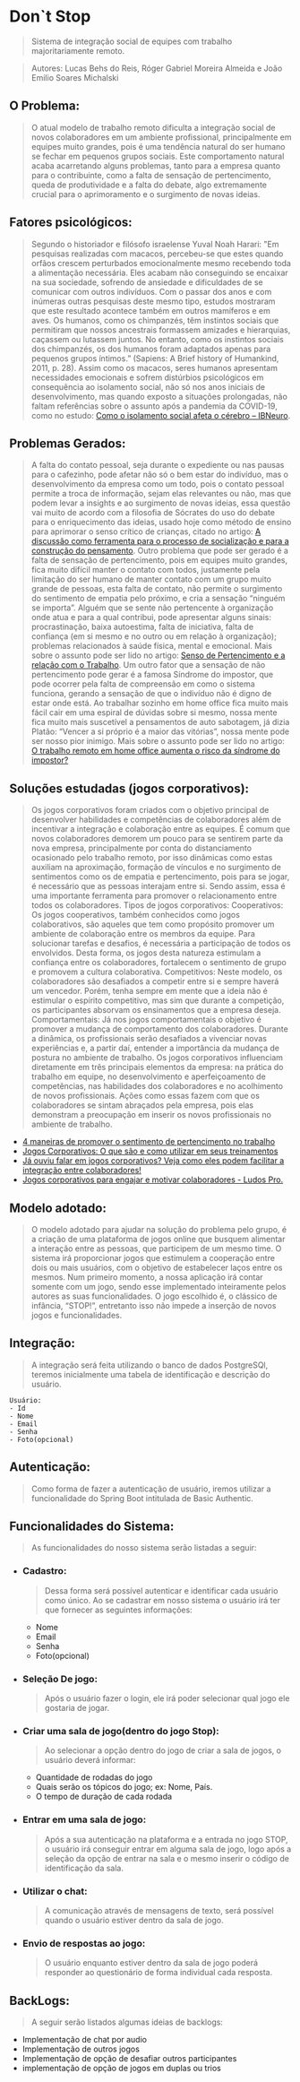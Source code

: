 # Don`t Stop
 > Sistema de integração social de equipes com trabalho majoritariamente remoto.

 > Autores: Lucas Behs do Reis, Róger Gabriel Moreira Almeida e João Emilio Soares Michalski
 
## O Problema:
> O atual modelo de trabalho remoto dificulta a integração social de novos colaboradores em um ambiente profissional, 
> principalmente em equipes muito grandes, pois é uma tendência natural do ser humano se fechar em pequenos grupos sociais.
> Este comportamento natural acaba acarretando alguns problemas, tanto para a empresa quanto para o contribuinte, como a falta de sensação de pertencimento, queda de produtividade e a falta do debate, algo extremamente crucial para o aprimoramento e o surgimento de novas ideias.
    
 
## Fatores psicológicos:
> Segundo o historiador e filósofo israelense Yuval Noah Harari: 
> "Em pesquisas realizadas com macacos, percebeu-se que estes quando orfãos crescem perturbados emocionalmente mesmo recebendo toda a alimentação necessária. Eles acabam não conseguindo se encaixar na sua sociedade, sofrendo de ansiedade e dificuldades de se comunicar com outros indivíduos. Com o passar dos anos e com inúmeras outras pesquisas deste mesmo tipo, estudos mostraram que este resultado acontece também em outros mamíferos e em aves.
> Os humanos, como os chimpanzés, têm instintos sociais que permitiram que nossos ancestrais formassem amizades e hierarquias, caçassem ou lutassem juntos. No entanto, como os instintos sociais dos chimpanzés, os dos humanos foram adaptados apenas para pequenos grupos íntimos.” (Sapiens: A Brief history of Humankind, 2011, p. 28).
> Assim como os macacos, seres humanos apresentam necessidades emocionais e sofrem distúrbios psicológicos em consequência ao isolamento social, não só nos anos iniciais de desenvolvimento, mas quando exposto a situações prolongadas, não faltam referências sobre o assunto após a pandemia da COVID-19, como no estudo: [Como o isolamento social afeta o cérebro – IBNeuro](https://ibneuro.com.br/blogs/noticias/como-o-isolamento-social-afeta-o-cerebro).
    
 
 
## Problemas Gerados:
> A falta do contato pessoal, seja durante o expediente ou nas pausas para o cafezinho, pode afetar não só o bem estar do indivíduo, mas o desenvolvimento da empresa como um todo,  pois o contato pessoal permite a troca de informação, sejam elas relevantes ou não, mas que podem levar a insights e ao surgimento de novas ideias, essa questão vai muito de acordo com a filosofia de Sócrates do uso do debate para o enriquecimento das ideias, usado hoje como método de ensino para aprimorar o senso crítico de crianças, citado no artigo:  [A discussão como ferramenta para o processo de socialização e para a construção do pensamento](https://www.scielo.br/j/edur/a/k7GGYYaPycJj7ZFDcKtvnBjc/?lang=pt).
> Outro problema que pode ser gerado é a falta de sensação de pertencimento, pois em equipes muito grandes, fica muito difícil manter o contato com todos, justamente pela limitação  do ser humano de manter contato com um grupo muito grande de pessoas, esta falta de contato, não permite o surgimento do sentimento de empatia pelo próximo, e cria a sensação
> “ninguém se importa”.
> Alguém que se sente não pertencente à organização onde atua e para a qual contribui, pode apresentar alguns sinais: procrastinação, baixa autoestima, falta de iniciativa, falta de  confiança (em si mesmo e no outro ou em relação à organização); problemas relacionados à saúde física, mental e emocional. Mais sobre o assunto pode ser lido no artigo: [Senso de  Pertencimento e a relação com o Trabalho](https://pt.linkedin.com/pulsesenso-de-pertencimento-e-rela%C3%A7%C3%A3o-com-o-trabalho-tatiani-tozetti#:~:text=Algu%C3%A9m%20que%20se%20sente%20n%C3%A3o,sa%C3%BAde%20f%C3%ADsica%20mental%20e%20emocional).
> Um outro fator que a  sensação de não pertencimento pode gerar é a famosa Síndrome do impostor, que pode ocorrer pela falta de compreensão em como o sistema funciona, gerando a  sensação de que o indivíduo não é digno de estar onde está.
> Ao trabalhar sozinho em home office fica muito mais fácil cair em uma espiral de dúvidas sobre si mesmo, nossa mente fica muito mais suscetível a pensamentos de auto sabotagem, já dizia Platão: “Vencer a si próprio é a maior das vitórias”, nossa mente pode ser nosso pior inimigo. Mais sobre o assunto pode ser lido no artigo: [O trabalho remoto em home office aumenta o risco da síndrome do impostor?](https://blog.trello.com/br/trabalho-remoto-home-office)
    
 
## Soluções estudadas (jogos corporativos):
 > Os jogos corporativos foram criados com o objetivo principal de desenvolver habilidades e competências de colaboradores além de incentivar a integração e colaboração entre as equipes. 
 > É comum que novos colaboradores demorem um pouco para se sentirem parte da nova empresa, principalmente por conta do distanciamento ocasionado pelo trabalho remoto, por isso dinâmicas como estas auxiliam na aproximação, formação de vínculos e no surgimento de sentimentos como os de empatia e pertencimento, pois para se jogar, é necessário que as pessoas interajam entre si. Sendo assim, essa é uma importante ferramenta para promover o relacionamento entre todos os colaboradores. 
 > Tipos de jogos corporativos:
 > Cooperativos: Os jogos cooperativos, também conhecidos como jogos colaborativos, são aqueles que tem como propósito promover um ambiente de colaboração entre os membros da equipe. Para solucionar tarefas e desafios, é necessária a participação de todos os envolvidos. Desta forma, os jogos desta natureza estimulam a confiança entre os colaboradores, fortalecem o sentimento de grupo e promovem a cultura colaborativa.
 > Competitivos: Neste modelo, os colaboradores são desafiados a competir entre si e sempre haverá um vencedor. Porém, tenha sempre em mente que a ideia não é estimular o espírito competitivo, mas sim que durante a competição, os participantes absorvam os ensinamentos que a empresa deseja.
 > Comportamentais: Já nos jogos comportamentais o objetivo é promover a mudança de comportamento dos colaboradores. Durante a dinâmica, os profissionais serão desafiados a vivenciar novas experiências e, a partir daí, entender a importância da mudança de postura no ambiente de trabalho.
 > Os jogos corporativos influenciam diretamente em três principais elementos da empresa: na prática do trabalho em equipe, no desenvolvimento e aperfeiçoamento de competências, nas habilidades dos colaboradores e no acolhimento de novos profissionais.
 > Ações como essas fazem com que os colaboradores se sintam abraçados pela empresa, pois elas demonstram a preocupação em inserir os novos profissionais no ambiente de trabalho.

    
 
 
 - [4 maneiras de promover o sentimento de pertencimento no trabalho](https://forbes.com.br/carreira/2019/09/4-maneiras-de-promover-o-sentimento-de-pertencimento-no-trabalho/#foto1)
 - [Jogos Corporativos: O que são e como utilizar em seus treinamentos](https://risedh.com.br/blog/jogos-corporativos-o-que-e-e-como-utilizar-em-seus-treinamentos/)
 - [Já ouviu falar em jogos corporativos? Veja como eles podem facilitar a integração entre colaboradores!](https://www.pontotel.com.br/jogos-corporativos/)
 - [Jogos corporativos para engajar e motivar colaboradores - Ludos Pro.](https://www.ludospro.com.br/blog/jogos-corporativos#:~:text=Os%20jogos%20corporativos%20s%C3%A3o%20atividades,solucionar%20situa%C3%A7%C3%B5es%20dentro%20das%20organiza%C3%A7%C3%B5es)



## Modelo adotado:
 > O modelo adotado para ajudar na solução do problema pelo grupo, é a criação de uma plataforma de jogos online que busquem alimentar a interação entre as pessoas,  que participem de um mesmo time. O sistema  irá proporcionar jogos que estimulem a cooperação entre dois ou mais usuários, com o objetivo de estabelecer laços entre os mesmos. Num primeiro momento, a nossa aplicação irá contar somente com um jogo, sendo esse implementado inteiramente pelos autores as suas funcionalidades. O jogo escolhido é, o clássico de infância, “STOP!”, entretanto isso não impede a inserção de novos jogos e funcionalidades.   


## Integração:
 > A integração será feita utilizando o banco de dados PostgreSQl, teremos inicialmente uma tabela de identificação e descrição do usuário.

    
    Usuário:
    - Id
    - Nome
    - Email
    - Senha
    - Foto(opcional)

## Autenticação: 
 > Como forma de fazer a autenticação de usuário, iremos utilizar a funcionalidade do Spring Boot intitulada de Basic Authentic.  
 
## Funcionalidades do Sistema:
 > As funcionalidades do nosso sistema serão listadas a seguir:
 
- ### Cadastro:
    > Dessa forma será possível autenticar e identificar cada usuário como único.
    > Ao se cadastrar em nosso sistema o usuário irá ter que fornecer as seguintes informações:

    - Nome
    - Email
    - Senha
    - Foto(opcional)

 - ### Seleção De jogo:

    > Após o usuário fazer o login, ele irá poder selecionar qual jogo ele gostaria de jogar.
    
 - ### Criar uma sala de jogo(dentro do jogo Stop):
    
    > Ao selecionar a opção dentro do jogo de criar a sala de jogos, o usuário deverá informar: 

    - Quantidade de rodadas do jogo
    - Quais serão os tópicos do jogo; ex: Nome, País.
    - O tempo de duração de cada rodada 
    
 - ### Entrar em uma sala de jogo:
   
    > Após a sua autenticação na plataforma e a entrada no jogo STOP, o usuário irá  conseguir entrar em alguma sala de jogo, logo após a seleção da opção de entrar na sala e o mesmo   inserir o código de identificação da sala. 
    
 - ### Utilizar o chat:
   
    > A comunicação através de mensagens de texto, será possível quando o usuário estiver dentro da sala de jogo.
    
 - ### Envio de respostas ao jogo:
    
    > O usuário enquanto estiver dentro da sala de jogo poderá responder ao questionário de forma individual cada resposta.


## BackLogs:
 > A seguir serão listados algumas ideias de backlogs:
  - Implementação de chat por audio
  - Implementação de outros jogos
  - Implementação de opção de desafiar outros participantes
  - implementação de opção de jogos em duplas ou trios

 

